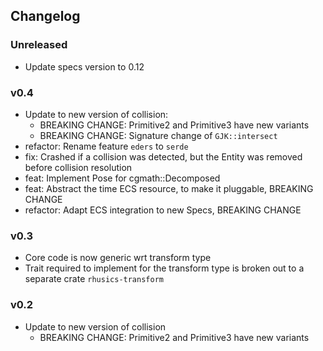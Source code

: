 ## Changelog

### Unreleased

- Update specs version to 0.12

### v0.4

- Update to new version of collision:
  * BREAKING CHANGE: Primitive2 and Primitive3 have new variants
  * BREAKING CHANGE: Signature change of `GJK::intersect`
- refactor: Rename feature `eders` to `serde`
- fix: Crashed if a collision was detected, but the Entity was removed before collision resolution
- feat: Implement Pose for cgmath::Decomposed
- feat: Abstract the time ECS resource, to make it pluggable, BREAKING CHANGE
- refactor: Adapt ECS integration to new Specs, BREAKING CHANGE

### v0.3

- Core code is now generic wrt transform type
- Trait required to implement for the transform type is broken out to a separate crate `rhusics-transform`

### v0.2

- Update to new version of collision
  * BREAKING CHANGE: Primitive2 and Primitive3 have new variants
